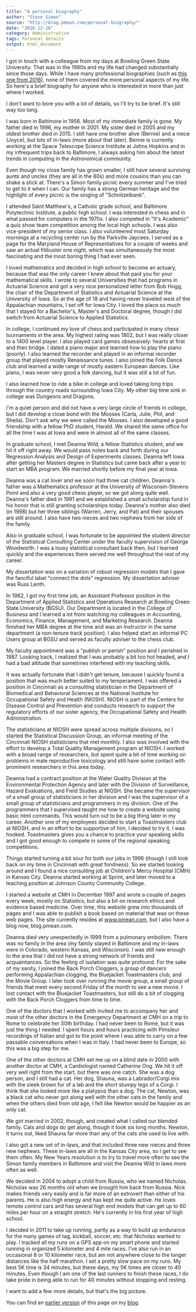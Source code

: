 ```yaml
---
title: "A personal biography"
author: "Steve Simon"
source: "http://blog.pmean.com/personal-biography/"
date: "2016-12-26"
category: Administrative
tags: Personal details
output: html_document
---
```


I got in touch with a colleague from my days at Bowling Green State University. That was in the 1980s and my life had changed substantially since those days. While I have many professional biographies (such as [this one from 2016](../biography-2016/index.html)), none of them covered the more personal aspects of my life. So here's a brief biography for anyone who is interested in more than just where I worked.

<!---More--->

I don't want to bore you with a lot of details, so I'll try to be brief. It's still way too long.

I was born in Baltimore in 1956. Most of my immediate family is gone. My father died in 1996, my mother in 2001. My sister died in 2005 and my oldest brother died in 2015. I still have one brother alive (Bernie) and a niece (Joyce), but lots of in-laws (more about that later). Bernie is currently working at the Space Telescope Science Institute at Johns Hopkins and in my infrequent trips back to Baltimore, I always asking him about the latest trends in computing in the Astronomical community.

Even though my close family has grown smaller, I still have several surviving aunts and uncles (they are all in the 80s) and more cousins than you can shake a stick at. There's a Simon family picnic every summer and I've tried to get to it when I can. Our family has a strong German heritage and the highlight of every picnic is the singing of "Schnitzelbank".

I attended Saint Matthew's, a Catholic grade school, and Baltimore Polytechnic Institute, a public high school. I was interested in chess and in what passed for computers in the 1970s. I also competed in "It's Academic" a quiz show team competition among the local high schools. I was also vice-president of my senior class. I also volunteered most Saturday mornings at a recycling center run by the Parkville Jaycees. I served as a page for the Maryland House of Representatives for a couple of weeks and saw an actual filibuster one night, which was simultaneously the most fascinating and the most boring thing I had ever seen.

I loved mathematics and decided in high school to become an actuary, because that was the only career I knew about that paid you for your mathematical skills. I wrote to several Universities that had programs in Actuarial Science and got a very nice personalized letter from Bob Hogg, the chair of the Department of Statistics and Actuarial Science at the University of Iowa. So at the age of 18 and having never traveled west of the Appalachian mountains, I set off for Iowa City. I loved the place so much that I stayed for a Bachelor's, Master's and Doctoral degree, though I did switch from Actuarial Science to Applied Statistics.

In college, I continued my love of chess and participated in many chess tournaments in the area. My highest rating was 1802, but I was really closer to a 1400 level player. I also played card games obsessively: hearts at first and then bridge. I dated a piano major and learned how to play the piano (poorly). I also learned the recorder and played in an informal recorder group that played mostly Renaissance tunes. I also joined the Folk Dance club and learned a wide range of mostly eastern European dances. Like piano, I was never very good a folk dancing, but it was still a lot of fun.

I also learned how to ride a bike in college and loved taking long trips through the country roads surrounding Iowa City. My other big time sink in college was Dungeons and Dragons.

I'm a quiet person and did not have a very large circle of friends in college, but I did develop a close bond with the Mooses (Carla, Julie, Phil, and Sheila). Don't ask why we were called the Mooses. I also developed a good friendship with a fellow PhD student, Harald. We shared the same office for all the time I was at Iowa and were in almost all of the same classes.

In graduate school, I met Deanna Wild, a fellow Statistics student, and we hit it off right away. We would pass notes back and forth during our Regression Analysis and Design of Experiments classes. Deanna left Iowa after getting her Masters degree in Statistics but came back after a year to start an MBA program. We married shortly before my final year at Iowa.

Deanna was a cat lover and we soon had three cat children. Deanna's father was a Mathematics professor at the University of Wisconsin-Stevens Point and also a very good chess player, so we got along quite well. Deanna's father died in 1991 and we established a small scholarship fund in his honor that is still granting scholarships today. Deanna's mother also died (in 1998) but her three siblings (Warren, Jerry, and Pat) and their spouses are still around. I also have two nieces and two nephews from her side of the family.

Also in graduate school, I was fortunate to be appointed the student director of the Statistical Consulting Center under the faculty supervision of George Woodworth. I was a lousy statistical consultant back then, but I learned quickly and the experiences there served me well throughout the rest of my career.

My dissertation was on a variation of robust regression models that I gave the fanciful label "connect the dots" regression. My dissertation adviser was Russ Lenth.

In 1982, I got my first time job, an Assistant Professor position in the Department of Applied Statistics and Operations Research at Bowling Green State University (BGSU). Our Department is located in the College of Business and I learned a lot from watching my colleagues in Accounting, Economics, Finance, Management, and Marketing Research. Deanna finished her MBA degree at the time and was an Instructor in the same department (a non-tenure track position). I also helped start an informal PC Users group at BGSU and served as faculty adviser to the chess club.

My faculty appointment was a "publish or perish" position and I perished in 1987. Looking back, I realized that I was probably a bit too hot headed, and I had a bad attitude that sometimes interfered with my teaching skills.

It was actually fortunate that I didn't get tenure, because I quickly found a position that was much better suited to my temperament. I was offered a position in Cincinnati as a consulting statistician in the Department of Biomedical and Behavioral Sciences at the National Institute for Occupational Safety and Health (NIOSH). NIOSH is part of the Centers for Disease Control and Prevention and conducts research to support the regulatory efforts of our sister agency, the Occupational Safety and Health Administration.

The statisticians at NIOSH were spread across multiple divisions, so I started the Statistical Discussion Group, an informal meeting of the Cincinnati NIOSH statisticians that met monthly. I also was involved with the effort to develop a Total Quality Management program at NIOSH. I worked with a broad range of researchers, but spent quite a bit of time working on problems in male reproductive toxicology and still have some contact with prominent researchers in this area today.

Deanna had a contract position at the Water Quality Division at the Environmental Protection Agency and later with the Division of Surveillance, Hazard Evaluations, and Field Studies at NIOSH. She became the supervisor of a small group of statisticians in her division and I was the supervisor of a small group of statisticians and programmers in my division. One of the programmers that I supervised taught me how to create a website using basic html commands. This would turn out to be a big thing later in my career. Another one of my employees decided to start a Toastmasters club at NIOSH, and in an effort to be supportive of him, I decided to try it. I was hooked. Toastmasters gives you a chance to practice your speaking skills and I got good enough to compete in some of the regional speaking competitions.

Things started turning a bit sour for both our jobs in 1996 (though I still look back on my time in Cincinnati with great fondness). So we started looking around and I found a nice consulting job at Children's Mercy Hospital (CMH) in Kansas City. Deanna started working at Sprint, and later moved to a teaching position at Johnson County Community College.

I started a website at CMH in December 1997 and wrote a couple of pages every week, mostly on Statistics, but also a bit on research ethics and evidence based medicine. Over time, this website grew into thousands of pages and I was able to publish a book based on material that was on these web pages. The site currently resides at www.pmean.com, but I also have a blog now, blog.pmean.com.

Deanna died very unexpectedly in 1999 from a pulmonary embolism. There was no family in the area (my family stayed in Baltimore and my in-laws were in Colorado, western Kansas, and Wisconsin). I was still new enough to the area that I did not have a strong network of friends and acquaintances. So the feeling of isolation was quite profound. For the sake of my sanity, I joined the Back Porch Cloggers, a group of dancers performing Appalachian clogging, the Bluejacket Toastmasters club, and the Movie Group. I later took over running the movie group, a small group of friends that meet every second Friday of the month to see a new movie. I lost contact with the Bluejacket Toastmasters, but still do a bit of clogging with the Back Porch Cloggers from time to time.

One of the doctors that I worked with invited me to accompany her and most of the other doctors in the Emergency Department at CMH on a trip to Rome to celebrate her 50th birthday. I had never been to Rome, but it was just the thing I needed. I spent hours and hours practicing with Pimsleur recordings of Italian and got to the point where I was able to carry on a few passable conversations when I was in Italy. I had never been to Europe, so this was a big step for me.

One of the other doctors at CMH set me up on a blind date in 2000 with another doctor at CMH, a Cardiologist named Catherine Ong. We hit it off very well right from the start, but there was one catch. She was a dog person, and I still had a cat. Her dog, Shauna, was a Labrador/Corgi mix with the sleek brown fur of a lab and the short stumpy legs of a Corgi. I think that she looked more like a platypus than a dog. The cat, Newton, was a black cat who never got along well with the other cats in the family and when the others died from old age, I felt like Newton would be happier as an only cat.

We got married in 2002, though, and created what I called our blended family. Cats and dogs do get along, though it took six long months. Newton, it turns out, liked Shauna far more than any of the cats she used to live with.

I also got a new set of in-laws, and that included three new nieces and three new nephews. These in-laws are all in the Kansas City area, so I get to see them often. My New Years resolution is to try to travel more often to see the Simon family members in Baltimore and visit the Deanna Wild in laws more often as well.

We decided in 2004 to adopt a child from Russia, who we named Nicholas. Nicholas was 26 months old when we brought him back from Russia. Nick makes friends very easily and is far more of an extrovert than either of his parents. He is also high energy and has kept me quite active. He loves remote control cars and has several high end models that can get up to 60 miles per hour on a straight stretch. He's currently in his first year of high school.

I decided in 2011 to take up running, partly as a way to build up endurance for the many games of tag, kickball, soccer, etc. that Nicholas wanted to play. I tracked all my runs on a GPS app on my smart phone and started running in organized 5 kilometer and 4 mile races. I've also run in an occasional 8 or 10 kilometer race, but am not anywhere close to the longer distances like the half marathon. I set a pretty slow pace on my runs. My best 5K time is 34 minutes, but these days, my 5K times are closer to 40 minutes. Even though I am one of the last runners to finish these races, I do take pride in being able to run for 40 minutes without stopping and resting.

I want to add a few more details, but that's the big picture.

You can find an [earlier version][sim1] of this page on my [blog][sim2].

[sim1]: http://blog.pmean.com/personal-biography/
[sim2]: http://blog.pmean.com
